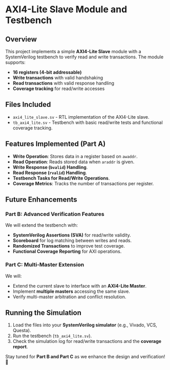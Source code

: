 # AXI4-Lite Slave Module and Testbench

## Overview
This project implements a simple **AXI4-Lite Slave** module with a SystemVerilog testbench to verify read and write transactions. The module supports:
- **16 registers (4-bit addressable)**
- **Write transactions** with valid handshaking
- **Read transactions** with valid response handling
- **Coverage tracking** for read/write accesses

## Files Included
- `axi4_lite_slave.sv` - RTL implementation of the AXI4-Lite slave.
- `tb_axi4_lite.sv` - Testbench with basic read/write tests and functional coverage tracking.

## Features Implemented (Part A)
- **Write Operation**: Stores data in a register based on `awaddr`.
- **Read Operation**: Reads stored data when `araddr` is given.
- **Write Response (`bvalid`) Handling**.
- **Read Response (`rvalid`) Handling**.
- **Testbench Tasks for Read/Write Operations**.
- **Coverage Metrics**: Tracks the number of transactions per register.

## Future Enhancements
### **Part B: Advanced Verification Features**
We will extend the testbench with:
- **SystemVerilog Assertions (SVA)** for read/write validity.
- **Scoreboard** for log matching between writes and reads.
- **Randomized Transactions** to improve test coverage.
- **Functional Coverage Reporting** for AXI operations.

### **Part C: Multi-Master Extension**
We will:
- Extend the current slave to interface with an **AXI4-Lite Master**.
- Implement **multiple masters** accessing the same slave.
- Verify multi-master arbitration and conflict resolution.

## Running the Simulation
1. Load the files into your **SystemVerilog simulator** (e.g., Vivado, VCS, Questa).
2. Run the testbench (`tb_axi4_lite.sv`).
3. Check the simulation log for read/write transactions and the **coverage report**.

Stay tuned for **Part B and Part C** as we enhance the design and verification! 🚀

